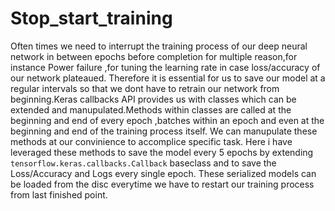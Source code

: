 # Stop_start_training
Often times we need to interrupt the training process of our deep neural network in between epochs before completion for multiple reason,for instance Power failure ,for tuning 
the learning rate in case loss/accuracy of our network plateaued. Therefore it is essential for us to save our model at a regular intervals so that we dont have to retrain our 
network from beginning.Keras callbacks API provides us with classes which can be extended and manupulated.Methods within classes are called at the beginning and end of every epoch 
,batches within an epoch and even at the beginning and end of the training process itself. We can manupulate these methods at our convinience to accomplice specific task. Here i 
have leveraged these methods to save the model every 5 epochs by extending `tensorflow.keras.callbacks.Callback` baseclass and to save the Loss/Accuracy and Logs every single epoch. 
These serialized models can be loaded from the disc everytime we have to restart our training process from last finished point.
